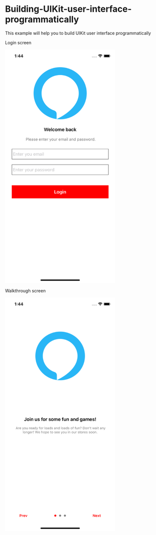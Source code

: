 # Building-UIKit-user-interface-programmatically

This example will help you to build UIKit user interface programmatically 

Login screen

<img src="login_screen.png" width="360" height="760">

Walkthrough screen

<img src="starting_screen.png" width="360" height="760">
